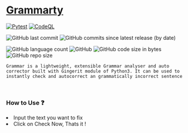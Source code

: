 # [Grammarty](https://grammarty.herokuapp.com/)

[![Pytest](https://github.com/sid86-dev/Grammarty/actions/workflows/main.yml/badge.svg?branch=master)](https://github.com/sid86-dev/Grammarty/actions/workflows/main.yml)
[![CodeQL](https://github.com/sid86-dev/Grammarty/actions/workflows/codeql-analysis.yml/badge.svg)](https://github.com/sid86-dev/Grammarty/actions/workflows/codeql-analysis.yml)

![GitHub last commit](https://img.shields.io/github/last-commit/sid86-dev/Grammarty)
![GitHub commits since latest release (by date)](https://img.shields.io/github/commits-since/sid86-dev/Grammarty/v0.01)


![GitHub language count](https://img.shields.io/github/languages/count/sid86-dev/Grammarty?color=red)
![GitHub](https://img.shields.io/github/license/sid86-dev/Grammarty)
![GitHub code size in bytes](https://img.shields.io/github/languages/code-size/sid86-dev/Grammarty)
![GitHub repo size](https://img.shields.io/github/repo-size/sid86-dev/Grammarty)

``` Grammar is a lightweight, extensible Grammar analyser and auto corrector built with Gingerit module of Python3. It can be used to instantly check and autocorrect an grammatically incorrect sentence ```

 <br>


###  How to Use ❓
 
  <li> Input the text you want to fix
  <li> Click on Check Now, Thats it !


